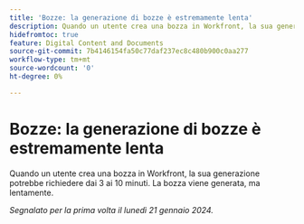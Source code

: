 ```yaml
---
title: 'Bozze: la generazione di bozze è estremamente lenta'
description: Quando un utente crea una bozza in Workfront, la sua generazione potrebbe richiedere dai 3 ai 10 minuti. La bozza viene generata, ma lentamente.
hidefromtoc: true
feature: Digital Content and Documents
source-git-commit: 7b4146154fa50c77daf237ec8c480b900c0aa277
workflow-type: tm+mt
source-wordcount: '0'
ht-degree: 0%

---
```



# Bozze: la generazione di bozze è estremamente lenta

Quando un utente crea una bozza in Workfront, la sua generazione potrebbe richiedere dai 3 ai 10 minuti. La bozza viene generata, ma lentamente.

_Segnalato per la prima volta il lunedì 21 gennaio 2024._

